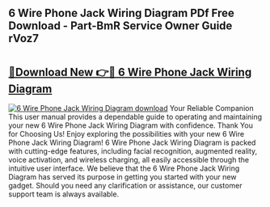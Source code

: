 ## 6 Wire Phone Jack Wiring Diagram PDf Free Download - Part-BmR Service Owner Guide rVoz7

# <h2><a href="http://dflmids.blite.top/?on=6+Wire+Phone+Jack+Wiring+Diagram">🔗Download New 👉🔴 6 Wire Phone Jack Wiring Diagram</a></h2>

[![6 Wire Phone Jack Wiring Diagram download](https://i.imgur.com/lujVjoI.png)](http://dflmids.blite.top/?on=6+Wire+Phone+Jack+Wiring+Diagram)
Your Reliable Companion This user manual provides a dependable guide to operating and maintaining your new 6 Wire Phone Jack Wiring Diagram with confidence. Thank You for Choosing Us! Enjoy exploring the possibilities with your new 6 Wire Phone Jack Wiring Diagram! 6 Wire Phone Jack Wiring Diagram is packed with cutting-edge features, including facial recognition, augmented reality, voice activation, and wireless charging, all easily accessible through the intuitive user interface. We believe that the 6 Wire Phone Jack Wiring Diagram has served its purpose in getting you started with your new gadget. Should you need any clarification or assistance, our customer support team is always available.

